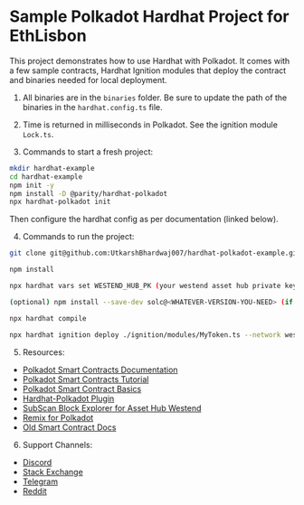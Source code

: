 # Sample Polkadot Hardhat Project for EthLisbon

This project demonstrates how to use Hardhat with Polkadot. It comes with a few sample contracts, Hardhat Ignition modules that deploy the contract and binaries needed for local deployment.

1) All binaries are in the `binaries` folder. Be sure to update the path of the binaries in the `hardhat.config.ts` file.

2) Time is returned in milliseconds in Polkadot. See the ignition module `Lock.ts`.

3) Commands to start a fresh project:

```bash
mkdir hardhat-example
cd hardhat-example
npm init -y
npm install -D @parity/hardhat-polkadot
npx hardhat-polkadot init
```

Then configure the hardhat config as per documentation (linked below).


4) Commands to run the project:

```bash
git clone git@github.com:UtkarshBhardwaj007/hardhat-polkadot-example.git

npm install

npx hardhat vars set WESTEND_HUB_PK (your westend asset hub private key)

(optional) npm install --save-dev solc@<WHATEVER-VERSION-YOU-NEED> (if you need a specific solc version or you get errors regarding your solc version)

npx hardhat compile

npx hardhat ignition deploy ./ignition/modules/MyToken.ts --network westendAssetHub
```

5) Resources:
- [Polkadot Smart Contracts Documentation](https://papermoonio.github.io/polkadot-mkdocs/develop/smart-contracts/)
- [Polkadot Smart Contracts Tutorial](https://papermoonio.github.io/polkadot-mkdocs/tutorials/smart-contracts/)
- [Polkadot Smart Contract Basics](https://papermoonio.github.io/polkadot-mkdocs/polkadot-protocol/smart-contract-basics/)
- [Hardhat-Polkadot Plugin](https://github.com/paritytech/hardhat-polkadot/tree/main/packages/hardhat-polkadot)
- [SubScan Block Explorer for Asset Hub Westend](https://assethub-westend.subscan.io/)
- [Remix for Polkadot](https://remix.polkadot.io/)
- [Old Smart Contract Docs](https://contracts.polkadot.io/)

6) Support Channels:
- [Discord](https://discord.gg/polkadot)
- [Stack Exchange](https://substrate.meta.stackexchange.com/)
- [Telegram](https://t.me/substratedevs)
- [Reddit](https://www.reddit.com/r/Polkadot/)
